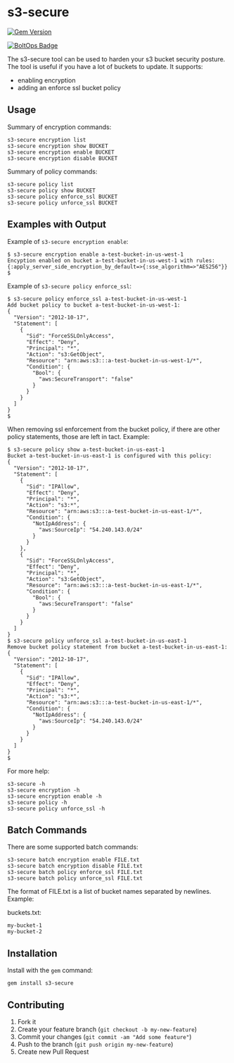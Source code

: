 # s3-secure

[![Gem Version](https://badge.fury.io/rb/s3-secure.png)](http://badge.fury.io/rb/s3-secure)

[![BoltOps Badge](https://img.boltops.com/boltops/badges/boltops-badge.png)](https://www.boltops.com)

The s3-secure tool can be used to harden your s3 bucket security posture. The tool is useful if you have a lot of buckets to update. It supports:

* enabling encryption
* adding an enforce ssl bucket policy

## Usage

Summary of encryption commands:

    s3-secure encryption list
    s3-secure encryption show BUCKET
    s3-secure encryption enable BUCKET
    s3-secure encryption disable BUCKET

Summary of policy commands:

    s3-secure policy list
    s3-secure policy show BUCKET
    s3-secure policy enforce_ssl BUCKET
    s3-secure policy unforce_ssl BUCKET

## Examples with Output

Example of `s3-secure encryption enable`:

    $ s3-secure encryption enable a-test-bucket-in-us-west-1
    Encyption enabled on bucket a-test-bucket-in-us-west-1 with rules:
    {:apply_server_side_encryption_by_default=>{:sse_algorithm=>"AES256"}}
    $

Example of `s3-secure policy enforce_ssl`:

    $ s3-secure policy enforce_ssl a-test-bucket-in-us-west-1
    Add bucket policy to bucket a-test-bucket-in-us-west-1:
    {
      "Version": "2012-10-17",
      "Statement": [
        {
          "Sid": "ForceSSLOnlyAccess",
          "Effect": "Deny",
          "Principal": "*",
          "Action": "s3:GetObject",
          "Resource": "arn:aws:s3:::a-test-bucket-in-us-west-1/*",
          "Condition": {
            "Bool": {
              "aws:SecureTransport": "false"
            }
          }
        }
      ]
    }
    $

When removing ssl enforcement from the bucket policy, if there are other policy statements, those are left in tact.  Example:

    $ s3-secure policy show a-test-bucket-in-us-east-1
    Bucket a-test-bucket-in-us-east-1 is configured with this policy:
    {
      "Version": "2012-10-17",
      "Statement": [
        {
          "Sid": "IPAllow",
          "Effect": "Deny",
          "Principal": "*",
          "Action": "s3:*",
          "Resource": "arn:aws:s3:::a-test-bucket-in-us-east-1/*",
          "Condition": {
            "NotIpAddress": {
              "aws:SourceIp": "54.240.143.0/24"
            }
          }
        },
        {
          "Sid": "ForceSSLOnlyAccess",
          "Effect": "Deny",
          "Principal": "*",
          "Action": "s3:GetObject",
          "Resource": "arn:aws:s3:::a-test-bucket-in-us-east-1/*",
          "Condition": {
            "Bool": {
              "aws:SecureTransport": "false"
            }
          }
        }
      ]
    }
    $ s3-secure policy unforce_ssl a-test-bucket-in-us-east-1
    Remove bucket policy statement from bucket a-test-bucket-in-us-east-1:
    {
      "Version": "2012-10-17",
      "Statement": [
        {
          "Sid": "IPAllow",
          "Effect": "Deny",
          "Principal": "*",
          "Action": "s3:*",
          "Resource": "arn:aws:s3:::a-test-bucket-in-us-east-1/*",
          "Condition": {
            "NotIpAddress": {
              "aws:SourceIp": "54.240.143.0/24"
            }
          }
        }
      ]
    }
    $

For more help:

    s3-secure -h
    s3-secure encryption -h
    s3-secure encryption enable -h
    s3-secure policy -h
    s3-secure policy unforce_ssl -h

## Batch Commands

There are some supported batch commands:

    s3-secure batch encryption enable FILE.txt
    s3-secure batch encryption disable FILE.txt
    s3-secure batch policy enforce_ssl FILE.txt
    s3-secure batch policy unforce_ssl FILE.txt

The format of FILE.txt is a list of bucket names separated by newlines.  Example:

buckets.txt:

    my-bucket-1
    my-bucket-2

## Installation

Install with the `gem` command:

    gem install s3-secure

## Contributing

1. Fork it
2. Create your feature branch (`git checkout -b my-new-feature`)
3. Commit your changes (`git commit -am "Add some feature"`)
4. Push to the branch (`git push origin my-new-feature`)
5. Create new Pull Request
